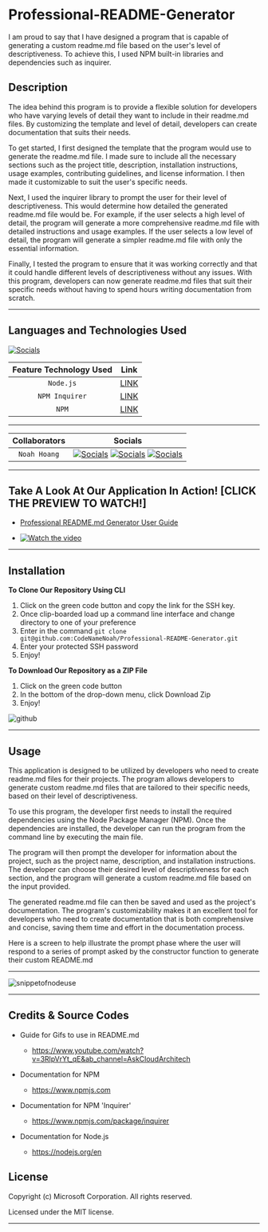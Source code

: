 # Professional-README-Generator

I am proud to say that I have designed a program that is capable of generating a custom readme.md file based on the user's level of descriptiveness. To achieve this, I used NPM built-in libraries and dependencies such as inquirer.

## Description

The idea behind this program is to provide a flexible solution for developers who have varying levels of detail they want to include in their readme.md files. By customizing the template and level of detail, developers can create documentation that suits their needs.

To get started, I first designed the template that the program would use to generate the readme.md file. I made sure to include all the necessary sections such as the project title, description, installation instructions, usage examples, contributing guidelines, and license information. I then made it customizable to suit the user's specific needs.

Next, I used the inquirer library to prompt the user for their level of descriptiveness. This would determine how detailed the generated readme.md file would be. For example, if the user selects a high level of detail, the program will generate a more comprehensive readme.md file with detailed instructions and usage examples. If the user selects a low level of detail, the program will generate a simpler readme.md file with only the essential information.

Finally, I tested the program to ensure that it was working correctly and that it could handle different levels of descriptiveness without any issues. With this program, developers can now generate readme.md files that suit their specific needs without having to spend hours writing documentation from scratch.

---

## Languages and Technologies Used

[![Socials](https://skillicons.dev/icons?i=html,css,js,git)](https://skillicons.dev)

| Feature Technology Used |                      Link                      |
| :---------------------: | :--------------------------------------------: |
|        `Node.js`        |         [LINK](https://nodejs.dev/en/)         |
|     `NPM Inquirer`      | [LINK](https://www.npmjs.com/package/inquirer) |
|          `NPM`          |         [LINK](https://www.npmjs.com/)         |

---

| Collaborators |                                                                                                                                  Socials                                                                                                                                   |
| :-----------: | :------------------------------------------------------------------------------------------------------------------------------------------------------------------------------------------------------------------------------------------------------------------------: |
| `Noah Hoang`  | [![Socials](https://skillicons.dev/icons?i=git)](https://github.com/codenamenoah) [![Socials](https://skillicons.dev/icons?i=linkedin)](https://www.linkedin.com/in/codenamenoah/) [![Socials](https://skillicons.dev/icons?i=twitter)](https://twitter.com/CodeNameNoahH) |

---

## Take A Look At Our Application In Action! [CLICK THE PREVIEW TO WATCH!]

- [Professional README.md Generator User Guide](https://user-images.githubusercontent.com/127361736/233310464-e68f39d8-970d-499a-b679-64e28e1eec35.webm)

- [![Watch the video](https://img.youtube.com/vi/UY29UGIBR8k/maxresdefault.jpg)](https://youtu.be/UY29UGIBR8k)

---

## Installation

**To Clone Our Repository Using CLI**

1. Click on the green code button and copy the link for the SSH key.
2. Once clip-boarded load up a command line interface and change directory to one of your preference
3. Enter in the command `git clone git@github.com:CodeNameNoah/Professional-README-Generator.git`
4. Enter your protected SSH password
5. Enjoy!

**To Download Our Repository as a ZIP File**

1. Click on the green code button
2. In the bottom of the drop-down menu, click Download Zip
3. Enjoy!

![github](https://user-images.githubusercontent.com/127361736/227422005-d28a9020-e331-4098-976b-df9c1e545bb4.png)

---

## Usage

This application is designed to be utilized by developers who need to create readme.md files for their projects. The program allows developers to generate custom readme.md files that are tailored to their specific needs, based on their level of descriptiveness.

To use this program, the developer first needs to install the required dependencies using the Node Package Manager (NPM). Once the dependencies are installed, the developer can run the program from the command line by executing the main file.

The program will then prompt the developer for information about the project, such as the project name, description, and installation instructions. The developer can choose their desired level of descriptiveness for each section, and the program will generate a custom readme.md file based on the input provided.

The generated readme.md file can then be saved and used as the project's documentation. The program's customizability makes it an excellent tool for developers who need to create documentation that is both comprehensive and concise, saving them time and effort in the documentation process.

Here is a screen to help illustrate the prompt phase where the user will respond to a series of prompt asked by the constructor function to generate their custom README.md

---

![snippetofnodeuse](https://user-images.githubusercontent.com/127361736/233314153-1022f981-4eff-4bdb-9ed8-2b3873849441.png)

---

## Credits & Source Codes

- Guide for Gifs to use in README.md

  - https://www.youtube.com/watch?v=3RlpVrYt_qE&ab_channel=AskCloudArchitech

- Documentation for NPM

  - https://www.npmjs.com

- Documentation for NPM 'Inquirer'

  - https://www.npmjs.com/package/inquirer

- Documentation for Node.js

  - https://nodejs.org/en

## License

Copyright (c) Microsoft Corporation. All rights reserved.

Licensed under the MIT license.

---
